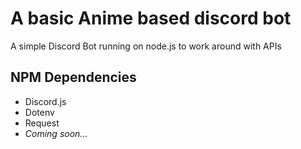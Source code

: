 # A basic Anime based discord bot
A simple Discord Bot running on node.js to work around with APIs

## NPM Dependencies
 - Discord.js
 - Dotenv
 - Request
 - *Coming soon...*
